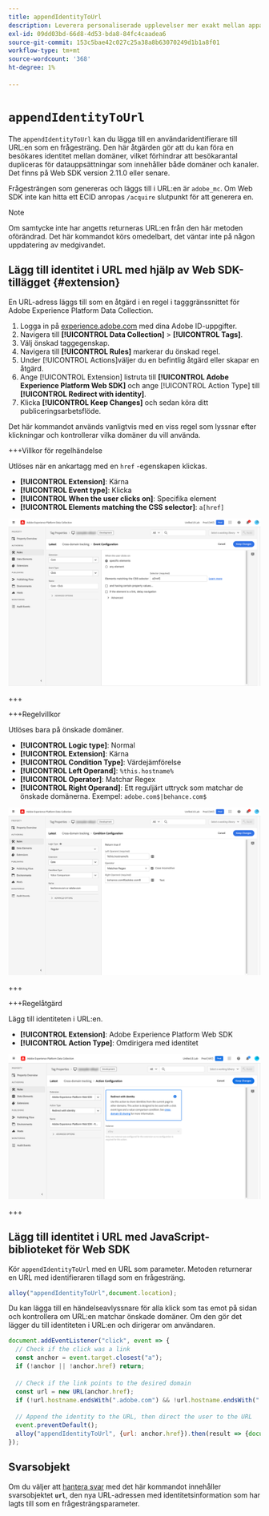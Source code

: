```yaml
---
title: appendIdentityToUrl
description: Leverera personaliserade upplevelser mer exakt mellan appar, webben och olika domäner.
exl-id: 09dd03bd-66d8-4d53-bda8-84fc4caadea6
source-git-commit: 153c5bae42c027c25a38a8b63070249d1b1a8f01
workflow-type: tm+mt
source-wordcount: '368'
ht-degree: 1%

---
```


# `appendIdentityToUrl`

The `appendIdentityToUrl` kan du lägga till en användaridentifierare till URL:en som en frågesträng. Den här åtgärden gör att du kan föra en besökares identitet mellan domäner, vilket förhindrar att besökarantal dupliceras för datauppsättningar som innehåller både domäner och kanaler. Det finns på Web SDK version 2.11.0 eller senare.

Frågesträngen som genereras och läggs till i URL:en är `adobe_mc`. Om Web SDK inte kan hitta ett ECID anropas `/acquire` slutpunkt för att generera en.

>[!NOTE]
>
>Om samtycke inte har angetts returneras URL:en från den här metoden oförändrad. Det här kommandot körs omedelbart, det väntar inte på någon uppdatering av medgivandet.

## Lägg till identitet i URL med hjälp av Web SDK-tillägget {#extension}

En URL-adress läggs till som en åtgärd i en regel i tagggränssnittet för Adobe Experience Platform Data Collection.

1. Logga in på [experience.adobe.com](https://experience.adobe.com) med dina Adobe ID-uppgifter.
1. Navigera till **[!UICONTROL Data Collection]** > **[!UICONTROL Tags]**.
1. Välj önskad taggegenskap.
1. Navigera till **[!UICONTROL Rules]** markerar du önskad regel.
1. Under [!UICONTROL Actions]väljer du en befintlig åtgärd eller skapar en åtgärd.
1. Ange [!UICONTROL Extension] listruta till **[!UICONTROL Adobe Experience Platform Web SDK]** och ange [!UICONTROL Action Type] till **[!UICONTROL Redirect with identity]**.
1. Klicka **[!UICONTROL Keep Changes]** och sedan köra ditt publiceringsarbetsflöde.

Det här kommandot används vanligtvis med en viss regel som lyssnar efter klickningar och kontrollerar vilka domäner du vill använda.

+++Villkor för regelhändelse

Utlöses när en ankartagg med en `href` -egenskapen klickas.

* **[!UICONTROL Extension]**: Kärna
* **[!UICONTROL Event type]**: Klicka
* **[!UICONTROL When the user clicks on]**: Specifika element
* **[!UICONTROL Elements matching the CSS selector]**: `a[href]`

![Regelhändelse](../assets/id-sharing-event-configuration.png)

+++

+++Regelvillkor

Utlöses bara på önskade domäner.

* **[!UICONTROL Logic type]**: Normal
* **[!UICONTROL Extension]**: Kärna
* **[!UICONTROL Condition Type]**: Värdejämförelse
* **[!UICONTROL Left Operand]**: `%this.hostname%`
* **[!UICONTROL Operator]**: Matchar Regex
* **[!UICONTROL Right Operand]**: Ett reguljärt uttryck som matchar de önskade domänerna. Exempel: `adobe.com$|behance.com$`

![Regelvillkor](../assets/id-sharing-condition-configuration.png)

+++

+++Regelåtgärd

Lägg till identiteten i URL:en.

* **[!UICONTROL Extension]**: Adobe Experience Platform Web SDK
* **[!UICONTROL Action Type]**: Omdirigera med identitet

![Regelåtgärd](../assets/id-sharing-action-configuration.png)

+++

## Lägg till identitet i URL med JavaScript-biblioteket för Web SDK

Kör `appendIdentityToUrl` med en URL som parameter. Metoden returnerar en URL med identifieraren tillagd som en frågesträng.

```js
alloy("appendIdentityToUrl",document.location);
```

Du kan lägga till en händelseavlyssnare för alla klick som tas emot på sidan och kontrollera om URL:en matchar önskade domäner. Om den gör det lägger du till identiteten i URL:en och dirigerar om användaren.

```js
document.addEventListener("click", event => {
  // Check if the click was a link
  const anchor = event.target.closest("a");
  if (!anchor || !anchor.href) return;

  // Check if the link points to the desired domain
  const url = new URL(anchor.href);
  if (!url.hostname.endsWith(".adobe.com") && !url.hostname.endsWith(".behance.com")) return;

  // Append the identity to the URL, then direct the user to the URL
  event.preventDefault();
  alloy("appendIdentityToUrl", {url: anchor.href}).then(result => {document.location = result.url;});
});
```

## Svarsobjekt

Om du väljer att [hantera svar](command-responses.md) med det här kommandot innehåller svarsobjektet **`url`**, den nya URL-adressen med identitetsinformation som har lagts till som en frågesträngsparameter.

